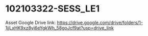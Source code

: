 # 102103322-SESS_LE1


Asset Google Drive link: https://drive.google.com/drive/folders/1-1jjLxHK9xz8yj6eYgkWh_58goJcf9at?usp=drive_link
